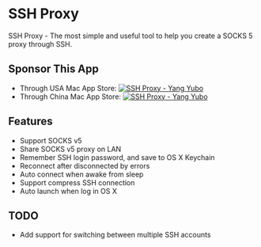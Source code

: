 # SSH Proxy

SSH Proxy - The most simple and useful tool to help you create a SOCKS 5 proxy through SSH.

## Sponsor This App

* Through USA Mac App Store: <a href="https://itunes.apple.com/us/app/ssh-proxy/id597790822?mt=12&uo=4" target="itunes_store"><img src="http://r.mzstatic.com/images/web/linkmaker/badge_macappstore-lrg.gif" alt="SSH Proxy - Yang Yubo" style="border: 0;"/></a>
* Through China Mac App Store: <a href="https://itunes.apple.com/cn/app/ssh-proxy/id597790822?mt=12&uo=4" target="itunes_store"><img src="http://r.mzstatic.com/images/web/linkmaker/badge_macappstore-lrg.gif" alt="SSH Proxy - Yang Yubo" style="border: 0;"/></a>

## Features

- Support SOCKS v5
- Share SOCKS v5 proxy on LAN
- Remember SSH login password, and save to OS X Keychain
- Reconnect after disconnected by errors
- Auto connect when awake from sleep
- Support compress SSH connection
- Auto launch when log in OS X

## TODO

- Add support for switching between multiple SSH accounts

